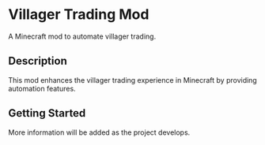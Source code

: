 # Villager Trading Mod

A Minecraft mod to automate villager trading.

## Description

This mod enhances the villager trading experience in Minecraft by providing automation features.

## Getting Started

More information will be added as the project develops.
